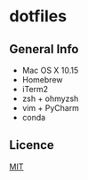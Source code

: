 # dotfiles

## General Info

* Mac OS X 10.15
* Homebrew
* iTerm2
* zsh + ohmyzsh
* vim + PyCharm
* conda

## Licence

[MIT](LICENSE)
